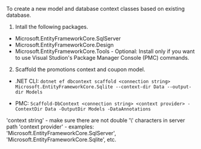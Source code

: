 To create a new model and database context classes based on existing database.

1. Intall the following packages.

- Microsoft.EntityFrameworkCore.SqlServer
- Microsoft.EntityFrameworkCore.Design
- Microsoft.EntityFrameworkCore.Tools - Optional: Install only if you want to use Visual Studion's Package Manager Console (PMC) commands.

2. Scaffold the promotions context and coupon model.
- .NET CLI:
`dotnet ef dbcontext scaffold <connection string> Microsoft.EntityFrameworkCore.Sqlite --context-dir Data --output-dir Models`

- PMC:
`Scaffold-DbContext <connection string> <context provider> -ContextDir Data -OutputDir Models -DataAnnotations`

'context string' - make sure there are not double '\\' characters in server path
'context provider' - examples: 'Microsoft.EntityFrameworkCore.SqlServer', 'Microsoft.EntityFrameworkCore.Sqlite', etc.